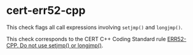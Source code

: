 cert-err52-cpp
==============

This check flags all call expressions involving `setjmp()` and
`longjmp()`.

This check corresponds to the CERT C++ Coding Standard rule
[ERR52-CPP. Do not use setjmp() or longjmp()](https://www.securecoding.cert.org/confluence/pages/viewpage.action?pageId=1834).
